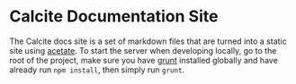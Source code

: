 # Calcite Documentation Site

The Calcite docs site is a set of markdown files that are turned into a static site using [acetate](https://github.com/patrickarlt/acetate). To start the server when developing locally, go to the root of the project, make sure you have [grunt](http://gruntjs.com/) installed globally and have already run `npm install`, then simply run `grunt`.
